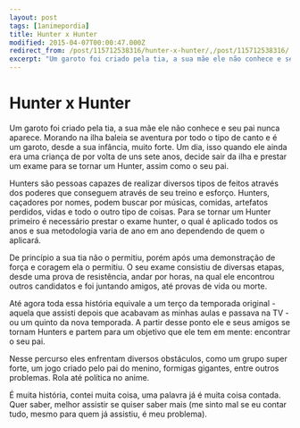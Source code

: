 ```yaml
---
layout: post
tags: [1animepordia]
title: Hunter x Hunter
modified: 2015-04-07T00:00:47.000Z
redirect_from: /post/115712538316/hunter-x-hunter/,/post/115712538316/
excerpt: "Um garoto foi criado pela tia, a sua mãe ele não conhece e seu pai nunca aparece. Morando na ilha baleia se aventura por todo o tipo de canto e é um garoto, desde a sua infância, muito forte. Um dia, isso quando ele ainda era uma criança de por volta de uns sete anos, decide sair da ilha e prestar um exame para se tornar um Hunter, assim como o seu pai."
---
```


Hunter x Hunter
===============

Um garoto foi criado pela tia, a sua mãe ele não conhece e seu pai nunca
aparece. Morando na ilha baleia se aventura por todo o tipo de canto e é
um garoto, desde a sua infância, muito forte. Um dia, isso quando ele
ainda era uma criança de por volta de uns sete anos, decide sair da ilha
e prestar um exame para se tornar um Hunter, assim como o seu pai.

Hunters são pessoas capazes de realizar diversos tipos de feitos através
dos poderes que conseguem através de seu treino e esforço. Hunters,
caçadores por nomes, podem buscar por músicas, comidas, artefatos
perdidos, vidas e todo o outro tipo de coisas. Para se tornar um Hunter
primeiro é necessário prestar o exame hunter, o qual é aplicado todos os
anos e sua metodologia varia de ano em ano dependendo de quem o
aplicará.

De princípio a sua tia não o permitiu, porém após uma demonstração de
força e coragem ela o permitiu. O seu exame consistiu de diversas
etapas, desde uma prova de resistência, andar por horas, na qual ele
encontrou outros candidatos e foi juntando amigos, até provas de vida ou
morte.

Até agora toda essa história equivale a um terço da temporada original -
aquela que assisti depois que acabavam as minhas aulas e passava na TV -
ou um quinto da nova temporada. A partir desse ponto ele e seus amigos
se tornam Hunters e partem para um objetivo que ele tem em mente:
encontrar o seu pai.

Nesse percurso eles enfrentam diversos obstáculos, como um grupo super
forte, um jogo criado pelo pai do menino, formigas gigantes, entre
outros problemas. Rola até política no anime.

É muita história, contei muita coisa, uma palavra já é muita coisa
contada. Quer saber, melhor assistir se quiser saber mais (me sinto mal
se eu contar tudo, mesmo para quem já assistiu, é meu problema).


